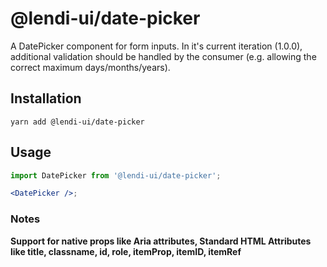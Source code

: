 # @lendi-ui/date-picker

A DatePicker component for form inputs. In it's current iteration (1.0.0), additional validation should be handled by the consumer (e.g. allowing the correct maximum days/months/years).

## Installation

```
yarn add @lendi-ui/date-picker
```

## Usage

```jsx
import DatePicker from '@lendi-ui/date-picker';

<DatePicker />;
```

<PropTable>
  <PropTable.Entry name="dayOnChange" type="() => void" description="Day input change handler"/>
  <PropTable.Entry name="dayValue" type="number" description="Value of the day input field"/>
  <PropTable.Entry name="hasDayField" type="boolean" defaultValue={false} description="Flag to indicate whether or not the DD field should be included"/>
  <PropTable.Entry name="isDisabled" type="boolean" defaultValue={false} description="Flag to indicate whether or not the component should show in readonly"/>
  <PropTable.Entry name="isError" type="boolean" defaultValue={false} description="Flag to indicate whether or not a red outline should show around the component" /> 
  <PropTable.Entry name="monthOnChange" type="() => void" description="Month input change handler"/>
  <PropTable.Entry name="monthValue" type="number" description="Value of the month input field"/>
  <PropTable.Entry name="size" type={`"sm" | "md" | "lg"`} defaultValue="md" description="The date-picker size"/>
  <PropTable.Entry name="yearOnChange" type="() => void" description="Year input change handler" />
  <PropTable.Entry name="yearValue" type="number" description="Value of the year input field"/>
</PropTable>

### Notes

<b>Support for native props like Aria attributes, Standard HTML Attributes like title, classname, id, role, itemProp, itemID, itemRef</b>
